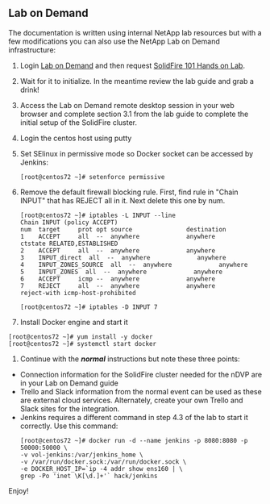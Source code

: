 ## Lab on Demand ##

The documentation is written using internal NetApp lab resources but with a few modifications you can also use the NetApp Lab on Demand infrastructure:

1. Login [Lab on Demand](https://labondemand.netapp.com/?p=library) and then request [SolidFire 101 Hands on Lab](https://labondemand.netapp.com/?p=RequestLab&id=10300).
1. Wait for it to initialize.  In the meantime review the lab guide and grab a drink!
1. Access the Lab on Demand remote desktop session in your web browser and complete section 3.1 from the lab guide to complete the initial setup of the SolidFire cluster.
1. Login the centos host using putty
1. Set SElinux in permissive mode so Docker socket can be accessed by Jenkins:
    ```
    [root@centos72 ~]# setenforce permissive
    ```

1. Remove the default firewall blocking rule.  First, find rule in "Chain INPUT" that has REJECT all in it.  Next delete this one by num.
    ```
    [root@centos72 ~]# iptables -L INPUT --line
    Chain INPUT (policy ACCEPT)
    num  target     prot opt source               destination
    1    ACCEPT     all  --  anywhere             anywhere             ctstate RELATED,ESTABLISHED
    2    ACCEPT     all  --  anywhere             anywhere
    3    INPUT_direct  all  --  anywhere             anywhere
    4    INPUT_ZONES_SOURCE  all  --  anywhere             anywhere
    5    INPUT_ZONES  all  --  anywhere             anywhere
    6    ACCEPT     icmp --  anywhere             anywhere
    7    REJECT     all  --  anywhere             anywhere             reject-with icmp-host-prohibited

    [root@centos72 ~]# iptables -D INPUT 7
    ```

1. Install Docker engine and start it
```
[root@centos72 ~]# yum install -y docker
[root@centos72 ~]# systemctl start docker
```

1.  Continue with the ***normal*** instructions but note these three points:
   - Connection information for the SolidFire cluster needed for the nDVP are in your Lab on Demand guide
   - Trello and Slack information from the normal event can be used as these are external cloud services. Alternately, create your own Trello and Slack sites for the integration.
   - Jenkins requires a different command in step 4.3 of the lab to start it correctly.  Use this command:
       ```
       [root@centos72 ~]# docker run -d --name jenkins -p 8080:8080 -p 50000:50000 \
       -v vol-jenkins:/var/jenkins_home \
       -v /var/run/docker.sock:/var/run/docker.sock \
       -e DOCKER_HOST_IP=`ip -4 addr show ens160 | \
       grep -Po 'inet \K[\d.]+'` hack/jenkins

       ```

Enjoy!

